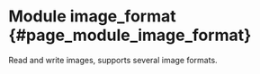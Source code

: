 # Module image_format {#page_module_image_format}

Read and write images, supports several image formats.


